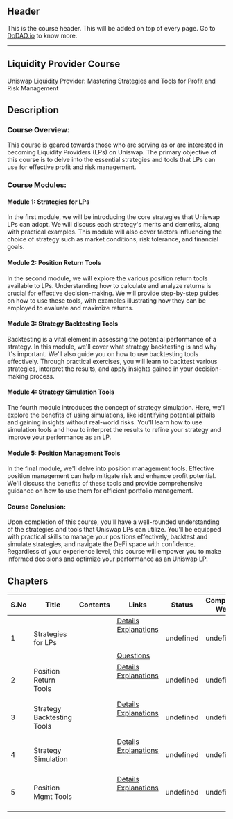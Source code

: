 ## Header
This is the course header. This will be added on top of every page. Go to [DoDAO.io](https://www.dodao.io) to know more.

 ---

 ## Liquidity Provider Course
 Uniswap Liquidity Provider: Mastering Strategies and Tools for Profit and Risk Management
 
 ## Description
 ### Course Overview:

This course is geared towards those who are serving as or are interested in becoming Liquidity Providers (LPs) on Uniswap. The primary objective of this course is to delve into the essential strategies and tools that LPs can use for effective profit and risk management.

### Course Modules:

#### Module 1: Strategies for LPs

In the first module, we will be introducing the core strategies that Uniswap LPs can adopt. We will discuss each strategy's merits and demerits, along with practical examples. This module will also cover factors influencing the choice of strategy such as market conditions, risk tolerance, and financial goals.

#### Module 2: Position Return Tools

In the second module, we will explore the various position return tools available to LPs. Understanding how to calculate and analyze returns is crucial for effective decision-making. We will provide step-by-step guides on how to use these tools, with examples illustrating how they can be employed to evaluate and maximize returns.

#### Module 3: Strategy Backtesting Tools

Backtesting is a vital element in assessing the potential performance of a strategy. In this module, we'll cover what strategy backtesting is and why it's important. We'll also guide you on how to use backtesting tools effectively. Through practical exercises, you will learn to backtest various strategies, interpret the results, and apply insights gained in your decision-making process.

#### Module 4: Strategy Simulation Tools

The fourth module introduces the concept of strategy simulation. Here, we'll explore the benefits of using simulations, like identifying potential pitfalls and gaining insights without real-world risks. You'll learn how to use simulation tools and how to interpret the results to refine your strategy and improve your performance as an LP.

#### Module 5: Position Management Tools

In the final module, we'll delve into position management tools. Effective position management can help mitigate risk and enhance profit potential. We'll discuss the benefits of these tools and provide comprehensive guidance on how to use them for efficient portfolio management.

#### Course Conclusion:

Upon completion of this course, you'll have a well-rounded understanding of the strategies and tools that Uniswap LPs can utilize. You'll be equipped with practical skills to manage your positions effectively, backtest and simulate strategies, and navigate the DeFi space with confidence. Regardless of your experience level, this course will empower you to make informed decisions and optimize your performance as an Uniswap LP.
 
 ## Chapters
 
 | S.No        | Title       | Contents   | Links      | Status      | Completion Week |
 | ----------- | ----------- |----------- |----------- | ----------- | ----------- |
 | 1      | Strategies for LPs | | [Details](generated/topics/uniswap-strategies.md) <br/> [Explanations](generated/explanations/uniswap-strategies.md) <br/>  <br/>  <br/> [Questions](generated/questions/uniswap-strategies.md) | undefined | undefined |
 | 2      | Position Return Tools | | [Details](generated/topics/position-return-tools.md) <br/> [Explanations](generated/explanations/position-return-tools.md) <br/>  <br/>  <br/>  | undefined | undefined |
 | 3      | Strategy Backtesting Tools | | [Details](generated/topics/strategy-backtesting-tools.md) <br/> [Explanations](generated/explanations/strategy-backtesting-tools.md) <br/>  <br/>  <br/>  | undefined | undefined |
 | 4      | Strategy Simulation | | [Details](generated/topics/strategy-simulation.md) <br/> [Explanations](generated/explanations/strategy-simulation.md) <br/>  <br/>  <br/>  | undefined | undefined |
 | 5      | Position Mgmt Tools | | [Details](generated/topics/position-mgmt-tools.md) <br/> [Explanations](generated/explanations/position-mgmt-tools.md) <br/>  <br/>  <br/>  | undefined | undefined | 
